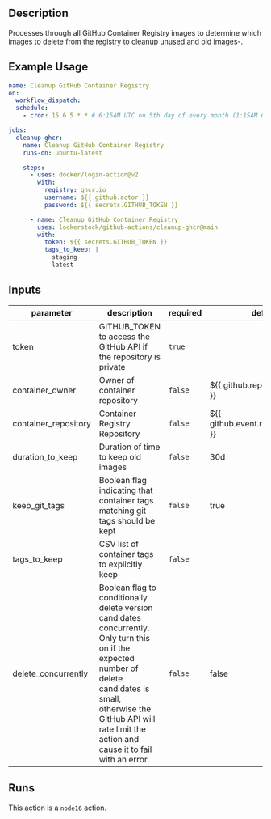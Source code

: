 <!-- action-docs-description -->
## Description

Processes through all GitHub Container Registry images to determine which images to delete from the registry to cleanup unused and old images-.


<!-- action-docs-description -->

## Example Usage

```yaml
name: Cleanup GitHub Container Registry
on:
  workflow_dispatch:
  schedule:
    - cron: 15 6 5 * * # 6:15AM UTC on 5th day of every month (1:15AM CDT/12:15AM CST)

jobs:
  cleanup-ghcr:
    name: Cleanup GitHub Container Registry
    runs-on: ubuntu-latest

    steps:
      - uses: docker/login-action@v2
        with:
          registry: ghcr.io
          username: ${{ github.actor }}
          password: ${{ secrets.GITHUB_TOKEN }}

      - name: Cleanup GitHub Container Registry
        uses: lockerstock/github-actions/cleanup-ghcr@main
        with:
          token: ${{ secrets.GITHUB_TOKEN }}
          tags_to_keep: |
            staging
            latest
```

<!-- action-docs-inputs -->
## Inputs

| parameter | description | required | default |
| - | - | - | - |
| token | GITHUB_TOKEN to access the GitHub API if the repository is private | `true` |  |
| container_owner | Owner of container repository | `false` | ${{ github.repository_owner }} |
| container_repository | Container Registry Repository | `false` | ${{ github.event.repository.name }} |
| duration_to_keep | Duration of time to keep old images | `false` | 30d |
| keep_git_tags | Boolean flag indicating that container tags matching git tags should be kept | `false` | true |
| tags_to_keep | CSV list of container tags to explicitly keep | `false` |  |
| delete_concurrently | Boolean flag to conditionally delete version candidates concurrently. Only turn this on if the expected number of delete candidates is small, otherwise the GitHub API will rate limit the action and cause it to fail with an error. | `false` | false |



<!-- action-docs-inputs -->

<!-- action-docs-outputs -->

<!-- action-docs-outputs -->

<!-- action-docs-runs -->
## Runs

This action is a `node16` action.


<!-- action-docs-runs -->
